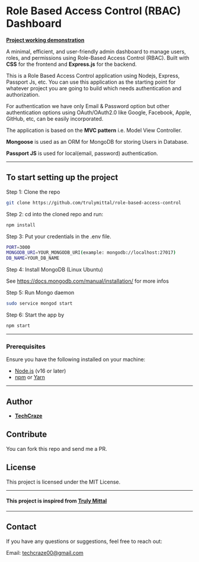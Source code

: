 # Role Based Access Control (RBAC) Dashboard



[**Project working demonstration**](https://www.youtube.com/watch?v=Pn_RWrchAII)


A minimal, efficient, and user-friendly admin dashboard to manage users, roles, and permissions using Role-Based Access Control (RBAC). Built with **CSS** for the frontend and **Express.js** for the backend.

This is a Role Based Access Control application using Nodejs, Express, Passport Js, etc.
You can use this application as the starting point for whatever project you are going to build which needs authentication and authorization.

For authentication we have only Email & Password option but other authentication options using OAuth/OAuth2.0 like Google, Facebook, Apple, GitHub, etc, can be easily incorporated.

The application is based on the **MVC pattern** i.e. Model View Controller.

**Mongoose** is used as an ORM for MongoDB for storing Users in Database.

**Passport JS** is used for local(email, password) authentication.


---




## To start setting up the project

Step 1: Clone the repo

```bash
git clone https://github.com/trulymittal/role-based-access-control
```

Step 2: cd into the cloned repo and run:

```bash
npm install
```

Step 3: Put your credentials in the .env file.

```bash
PORT=3000
MONGODB_URI=YOUR_MONGODB_URI(example: mongodb://localhost:27017)
DB_NAME=YOUR_DB_NAME
```

Step 4: Install MongoDB (Linux Ubuntu)

See <https://docs.mongodb.com/manual/installation/> for more infos

Step 5: Run Mongo daemon

```bash
sudo service mongod start
```

Step 6: Start the app by

```bash
npm start
```
---

### **Prerequisites**
Ensure you have the following installed on your machine:
- [Node.js](https://nodejs.org/) (v16 or later)
- [npm](https://www.npmjs.com/) or [Yarn](https://yarnpkg.com/)

---

## Author

- [**TechCraze**](https://github.com/techcraze00)

## Contribute

You can fork this repo and send me a PR.

## License

This project is licensed under the MIT License.

---

#### This project is inspired from [**Truly Mittal**](https://trulymittal.com)

---

## Contact

If you have any questions or suggestions, feel free to reach out:

Email: techcraze00@gmail.com

